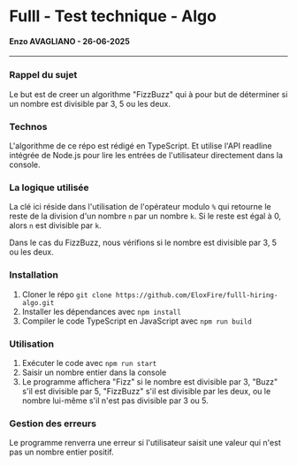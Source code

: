 # Fulll - Test technique - Algo
#### Enzo AVAGLIANO - 26-06-2025
___


### Rappel du sujet
Le but est de creer un algorithme "FizzBuzz" qui à pour but de déterminer si un nombre est divisible par 3, 5 ou les deux.

### Technos
L'algorithme de ce répo est rédigé en TypeScript. Et utilise l'API readline intégrée de Node.js pour lire les entrées de l'utilisateur directement dans la console.

### La logique utilisée
La clé ici réside dans l'utilisation de l'opérateur modulo `%` qui retourne le reste de la division d'un nombre `n` par un nombre `k`.
Si le reste est égal à 0, alors `n` est divisible par `k`.

Dans le cas du FizzBuzz, nous vérifions si le nombre est divisible par 3, 5 ou les deux.

### Installation
1. Cloner le répo `git clone https://github.com/EloxFire/fulll-hiring-algo.git`
2. Installer les dépendances avec `npm install`
3. Compiler le code TypeScript en JavaScript avec `npm run build`

### Utilisation
1. Exécuter le code avec `npm run start`
2. Saisir un nombre entier dans la console
3. Le programme affichera "Fizz" si le nombre est divisible par 3, "Buzz" s'il est divisible par 5, "FizzBuzz" s'il est divisible par les deux, ou le nombre lui-même s'il n'est pas divisible par 3 ou 5.

### Gestion des erreurs
Le programme renverra une erreur si l'utilisateur saisit une valeur qui n'est pas un nombre entier positif.



